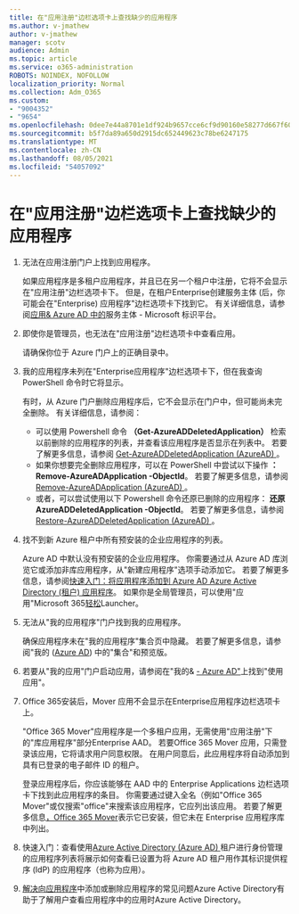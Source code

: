 ```yaml
---
title: 在"应用注册"边栏选项卡上查找缺少的应用程序
ms.author: v-jmathew
author: v-jmathew
manager: scotv
audience: Admin
ms.topic: article
ms.service: o365-administration
ROBOTS: NOINDEX, NOFOLLOW
localization_priority: Normal
ms.collection: Adm_O365
ms.custom:
- "9004352"
- "9654"
ms.openlocfilehash: 0dee7e44a8701e1df924b9657cce6cf9d90160e58277d667f6069a4cbcf87ce5
ms.sourcegitcommit: b5f7da89a650d2915dc652449623c78be6247175
ms.translationtype: MT
ms.contentlocale: zh-CN
ms.lasthandoff: 08/05/2021
ms.locfileid: "54057092"
---
```

# <a name="find-missing-applications-on-app-registration-blade"></a>在"应用注册"边栏选项卡上查找缺少的应用程序

1. 无法在应用注册门户上找到应用程序。

    如果应用程序是多租户应用程序，并且已在另一个租户中注册，它将不会显示在"应用注册"边栏选项卡下。 但是，在租户Enterprise创建服务主体 (后，你可能会在"Enterprise) 应用程序"边栏选项卡下找到它。 有关详细信息，请参阅[应用& Azure AD 中的](https://docs.microsoft.com/azure/active-directory/develop/app-objects-and-service-principals)服务主体 - Microsoft 标识平台。
2. 即使你是管理员，也无法在"应用注册"边栏选项卡中查看应用。

    请确保你位于 Azure 门户上的正确目录中。
3. 我的应用程序未列在"Enterprise应用程序"边栏选项卡下，但在我查询 PowerShell 命令时它将显示。

    有时，从 Azure 门户删除应用程序后，它不会显示在门户中，但可能尚未完全删除。 有关详细信息，请参阅：
    - 可以使用 Powershell 命令 **（Get-AzureADDeletedApplication）** 检索以前删除的应用程序的列表，并查看该应用程序是否显示在列表中。 若要了解更多信息，请参阅 [Get-AzureADDeletedApplication (AzureAD) ](https://docs.microsoft.com/powershell/module/azuread/get-azureaddeletedapplication)。
    - 如果你想要完全删除应用程序，可以在 PowerShell 中尝试以下操作 **：Remove-AzureADApplication -ObjectId**。 若要了解更多信息，请参阅 [Remove-AzureADApplication (AzureAD) ](https://docs.microsoft.com/powershell/module/azuread/remove-azureadapplication)。
    - 或者，可以尝试使用以下 Powershell 命令还原已删除的应用程序： **还原 AzureADDeletedApplication -ObjectId**。 若要了解更多信息，请参阅 [Restore-AzureADDeletedApplication (AzureAD) ](https://docs.microsoft.com/powershell/module/azuread/restore-azureaddeletedapplication)。
4. 找不到新 Azure 租户中所有预安装的企业应用程序的列表。

    Azure AD 中默认没有预安装的企业应用程序。 你需要通过从 Azure AD 库浏览它或添加非库应用程序，从"新建应用程序"选项手动添加它。 若要了解更多信息，请参阅[快速入门：将应用程序添加到 Azure AD Azure Active Directory (租户) 应用程序](https://docs.microsoft.com/azure/active-directory/manage-apps/add-application-portal)。
    如果你是全局管理员，可以使用"应用"Microsoft 365[轻松](https://docs.microsoft.com/microsoft-365/admin/manage/customize-the-app-launcher)Launcher。
5. 无法从"我的应用程序"门户找到我的应用程序。

    确保应用程序未在"我的应用程序"集合页中隐藏。 若要了解更多信息，请参阅"我的 ([Azure AD](https://docs.microsoft.com/azure/active-directory/user-help/my-apps-portal-user-collections)) 中的"集合"和预览版。
6. 若要从"我的应用"门户启动应用，请参阅在"我的& [- Azure AD"](https://docs.microsoft.com/azure/active-directory/user-help/my-apps-portal-end-user-access)上找到"使用应用"。
7. Office 365安装后，Mover 应用不会显示在Enterprise应用程序边栏选项卡上。

    "Office 365 Mover"应用程序是一个多租户应用，无需使用"应用注册"下的"库应用程序"部分Enterprise AAD。 若要Office 365 Mover 应用，只需登录该应用，它将请求用户同意权限。 在用户同意后，此应用程序将自动添加到具有已登录的电子邮件 ID 的租户。

    登录应用程序后，你应该能够在 AAD 中的 Enterprise Applications 边栏选项卡下找到此应用程序的条目。 你需要通过键入全名（例如"Office 365 Mover"或仅搜索"office"来搜索该应用程序，它应列出该应用。 若要了解更多信息[，Office 365 Mover](https://docs.microsoft.com/answers/questions/30186/office-365-mover-says-its-already-installed-but-it.html)表示它已安装，但它未在 Enterprise 应用程序库中列出。
8. 快速入门：查看使用[Azure Active Directory (Azure AD) ](https://docs.microsoft.com/azure/active-directory/manage-apps/view-applications-portal)租户进行身份管理的应用程序列表将展示如何查看已设置为将 Azure AD 租户用作其标识提供程序 (IdP) 的应用程序（也称为应用）。
9. [解决向应用程序](https://docs.microsoft.com/azure/active-directory/manage-apps/troubleshoot-adding-apps)中添加或删除应用程序的常见问题Azure Active Directory有助于了解用户查看应用程序中的应用时Azure Active Directory。
